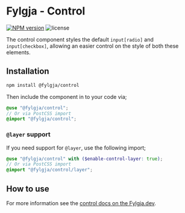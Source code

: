 # Fylgja - Control

[![NPM version](https://img.shields.io/npm/v/@fylgja/control)](https://www.npmjs.org/package/@fylgja/control)
![license](https://img.shields.io/github/license/fylgja/fylgja)

The control component styles the default `input[radio]` and `input[checkbox]`,
allowing an easier control on the style of both these elements.

## Installation

```bash
npm install @fylgja/control
```

Then include the component in to your code via;

```scss
@use "@fylgja/control";
// Or via PostCSS import
@import "@fylgja/control";
```

### `@layer` support

If you need support for `@layer`,
use the following import;

```scss
@use "@fylgja/control" with ($enable-control-layer: true);
// Or via PostCSS import
@import "@fylgja/control/layer";
```

## How to use

For more information see the [control docs on the Fylgja.dev](https://fylgja.dev/components/control/).
